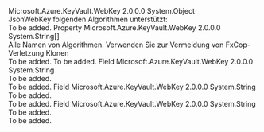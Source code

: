 <Type Name="JsonWebKeyEncryptionAlgorithm" FullName="Microsoft.Azure.KeyVault.WebKey.JsonWebKeyEncryptionAlgorithm">
  <TypeSignature Language="C#" Value="public static class JsonWebKeyEncryptionAlgorithm" />
  <TypeSignature Language="ILAsm" Value=".class public auto ansi abstract sealed beforefieldinit JsonWebKeyEncryptionAlgorithm extends System.Object" />
  <TypeSignature Language="DocId" Value="T:Microsoft.Azure.KeyVault.WebKey.JsonWebKeyEncryptionAlgorithm" />
  <TypeSignature Language="VB.NET" Value="Public Class JsonWebKeyEncryptionAlgorithm" />
  <TypeSignature Language="F#" Value="type JsonWebKeyEncryptionAlgorithm = class" />
  <AssemblyInfo>
    <AssemblyName>Microsoft.Azure.KeyVault.WebKey</AssemblyName>
    <AssemblyVersion>2.0.0.0</AssemblyVersion>
  </AssemblyInfo>
  <Base>
    <BaseTypeName>System.Object</BaseTypeName>
  </Base>
  <Interfaces />
  <Docs>
    <summary>
            JsonWebKey folgenden Algorithmen unterstützt:
            </summary>
    <remarks>To be added.</remarks>
  </Docs>
  <Members>
    <Member MemberName="AllAlgorithms">
      <MemberSignature Language="C#" Value="public static string[] AllAlgorithms { get; }" />
      <MemberSignature Language="ILAsm" Value=".property string[] AllAlgorithms" />
      <MemberSignature Language="DocId" Value="P:Microsoft.Azure.KeyVault.WebKey.JsonWebKeyEncryptionAlgorithm.AllAlgorithms" />
      <MemberSignature Language="VB.NET" Value="Public Shared ReadOnly Property AllAlgorithms As String()" />
      <MemberSignature Language="F#" Value="member this.AllAlgorithms : string[]" Usage="Microsoft.Azure.KeyVault.WebKey.JsonWebKeyEncryptionAlgorithm.AllAlgorithms" />
      <MemberType>Property</MemberType>
      <AssemblyInfo>
        <AssemblyName>Microsoft.Azure.KeyVault.WebKey</AssemblyName>
        <AssemblyVersion>2.0.0.0</AssemblyVersion>
      </AssemblyInfo>
      <ReturnValue>
        <ReturnType>System.String[]</ReturnType>
      </ReturnValue>
      <Docs>
        <summary>
            Alle Namen von Algorithmen. Verwenden Sie zur Vermeidung von FxCop-Verletzung Klonen
            </summary>
        <value>To be added.</value>
        <remarks>To be added.</remarks>
      </Docs>
    </Member>
    <Member MemberName="RSA15">
      <MemberSignature Language="C#" Value="public const string RSA15;" />
      <MemberSignature Language="ILAsm" Value=".field public static literal string RSA15" />
      <MemberSignature Language="DocId" Value="F:Microsoft.Azure.KeyVault.WebKey.JsonWebKeyEncryptionAlgorithm.RSA15" />
      <MemberSignature Language="VB.NET" Value="Public Const RSA15 As String " />
      <MemberSignature Language="F#" Value="val mutable RSA15 : string" Usage="Microsoft.Azure.KeyVault.WebKey.JsonWebKeyEncryptionAlgorithm.RSA15" />
      <MemberType>Field</MemberType>
      <AssemblyInfo>
        <AssemblyName>Microsoft.Azure.KeyVault.WebKey</AssemblyName>
        <AssemblyVersion>2.0.0.0</AssemblyVersion>
      </AssemblyInfo>
      <ReturnValue>
        <ReturnType>System.String</ReturnType>
      </ReturnValue>
      <Docs>
        <summary>To be added.</summary>
        <remarks>To be added.</remarks>
      </Docs>
    </Member>
    <Member MemberName="RSAOAEP">
      <MemberSignature Language="C#" Value="public const string RSAOAEP;" />
      <MemberSignature Language="ILAsm" Value=".field public static literal string RSAOAEP" />
      <MemberSignature Language="DocId" Value="F:Microsoft.Azure.KeyVault.WebKey.JsonWebKeyEncryptionAlgorithm.RSAOAEP" />
      <MemberSignature Language="VB.NET" Value="Public Const RSAOAEP As String " />
      <MemberSignature Language="F#" Value="val mutable RSAOAEP : string" Usage="Microsoft.Azure.KeyVault.WebKey.JsonWebKeyEncryptionAlgorithm.RSAOAEP" />
      <MemberType>Field</MemberType>
      <AssemblyInfo>
        <AssemblyName>Microsoft.Azure.KeyVault.WebKey</AssemblyName>
        <AssemblyVersion>2.0.0.0</AssemblyVersion>
      </AssemblyInfo>
      <ReturnValue>
        <ReturnType>System.String</ReturnType>
      </ReturnValue>
      <Docs>
        <summary>To be added.</summary>
        <remarks>To be added.</remarks>
      </Docs>
    </Member>
    <Member MemberName="RSAOAEP256">
      <MemberSignature Language="C#" Value="public const string RSAOAEP256;" />
      <MemberSignature Language="ILAsm" Value=".field public static literal string RSAOAEP256" />
      <MemberSignature Language="DocId" Value="F:Microsoft.Azure.KeyVault.WebKey.JsonWebKeyEncryptionAlgorithm.RSAOAEP256" />
      <MemberSignature Language="VB.NET" Value="Public Const RSAOAEP256 As String " />
      <MemberSignature Language="F#" Value="val mutable RSAOAEP256 : string" Usage="Microsoft.Azure.KeyVault.WebKey.JsonWebKeyEncryptionAlgorithm.RSAOAEP256" />
      <MemberType>Field</MemberType>
      <AssemblyInfo>
        <AssemblyName>Microsoft.Azure.KeyVault.WebKey</AssemblyName>
        <AssemblyVersion>2.0.0.0</AssemblyVersion>
      </AssemblyInfo>
      <ReturnValue>
        <ReturnType>System.String</ReturnType>
      </ReturnValue>
      <Docs>
        <summary>To be added.</summary>
        <remarks>To be added.</remarks>
      </Docs>
    </Member>
  </Members>
</Type>